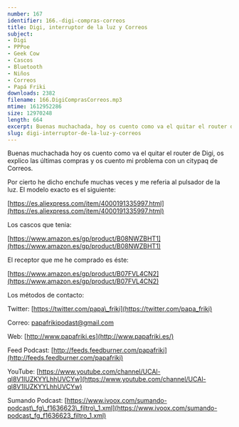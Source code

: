 ```yaml
---
number: 167
identifier: 166.-digi-compras-correos
title: Digi, interruptor de la luz y Correos
subject:
- Digi
- PPPoe
- Geek Cow
- Cascos
- Bluetooth
- Niños
- Correos
- Papá Friki
downloads: 2382
filename: 166.DigiComprasCorreos.mp3
mtime: 1612952286
size: 12970248
length: 664
excerpt: Buenas muchachada, hoy os cuento como va el quitar el router de Digi, os explico las últimas compras y os cuento mi problema con un citypaq de Correos
slug: digi-interruptor-de-la-luz-y-correos
---
```

Buenas muchachada hoy os cuento como va el quitar el router de Digi, os explico las últimas compras y os cuento mi problema con un citypaq de Correos.

Por cierto he dicho enchufe muchas veces y me referia al pulsador de la luz. El modelo exacto es el siguiente:

[https://es.aliexpress.com/item/4000191335997.html](https://es.aliexpress.com/item/4000191335997.html)  

Los cascos que tenia:

[https://www.amazon.es/gp/product/B08NWZBHT1](https://www.amazon.es/gp/product/B08NWZBHT1)

El receptor que me he comprado es éste:

[https://www.amazon.es/gp/product/B07FVL4CN2](https://www.amazon.es/gp/product/B07FVL4CN2)  

Los métodos de contacto:  

Twitter: [https://twitter.com/papa\_friki](https://twitter.com/papa_friki)

Correo: [papafrikipodast@gmail.com](https://archive.org/details/papafrikipodast@gmail.com)

Web: [http://www.papafriki.es](http://www.papafriki.es/)

Feed Podcast: [http://feeds.feedburner.com/papafriki](http://feeds.feedburner.com/papafriki)

YouTube: [https://www.youtube.com/channel/UCAl-ql8V1IUZKYYLhhUVCYw](https://www.youtube.com/channel/UCAl-ql8V1IUZKYYLhhUVCYw)  

Sumando Podcast: [https://www.ivoox.com/sumando-podcast\_fg\_f1636623\_filtro\_1.xml](https://www.ivoox.com/sumando-podcast_fg_f1636623_filtro_1.xml)